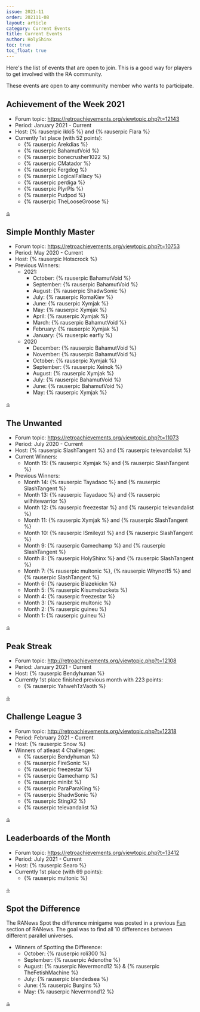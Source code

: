 ```yaml
---
issue: 2021-11
order: 202111-08
layout: article
category: Current Events
title: Current Events
author: HolyShinx
toc: true
toc_float: true
---
```


Here's the list of events that are open to join. This is a good way for players to get involved with the RA community.

These events are open to any community member who wants to participate.

## Achievement of the Week 2021

- Forum topic: <https://retroachievements.org/viewtopic.php?t=12143>
- Period: January 2021 - Current
- Host: {% rauserpic ikki5 %} and {% rauserpic Flara %}
- Currently 1st place (with 52 points):
  - {% rauserpic Arekdias %}
  - {% rauserpic BahamutVoid %}
  - {% rauserpic bonecrusher1022 %}
  - {% rauserpic CMatador %}
  - {% rauserpic Fergdog %}
  - {% rauserpic LogicalFallacy %}
  - {% rauserpic perdiga %}
  - {% rauserpic PlyrPls %}
  - {% rauserpic Pudpod %}
  - {% rauserpic TheLooseGroose %}
 
<a href="#top">:top:</a>


## Simple Monthly Master

- Forum topic: <https://retroachievements.org/viewtopic.php?t=10753>
- Period: May 2020 - Current
- Host: {% rauserpic Hotscrock %}
- Previous Winners:
  - 2021:
    - October: {% rauserpic BahamutVoid %}
    - September: {% rauserpic BahamutVoid %}
    - August: {% rauserpic ShadwSonic %}
    - July: {% rauserpic RomaKiev %}
    - June: {% rauserpic Xymjak %}
    - May: {% rauserpic Xymjak %}
    - April: {% rauserpic Xymjak %}
    - March: {% rauserpic BahamutVoid %}
    - February: {% rauserpic Xymjak %}
    - January: {% rauserpic earfly %}
  - 2020
    - December: {% rauserpic BahamutVoid %}
    - November: {% rauserpic BahamutVoid %}
    - October: {% rauserpic Xymjak %}
    - September: {% rauserpic Xeinok %}
    - August: {% rauserpic Xymjak %}
    - July: {% rauserpic BahamutVoid %}
    - June: {% rauserpic BahamutVoid %}
    - May: {% rauserpic Xymjak %}
  
<a href="#top">:top:</a>


## The Unwanted

- Forum topic: <https://retroachievements.org/viewtopic.php?t=11073>
- Period: July 2020 - Current
- Host: {% rauserpic SlashTangent %} and {% rauserpic televandalist %}
- Current Winners:
    - Month 15: {% rauserpic Xymjak %} and {% rauserpic SlashTangent %}
- Previous Winners:
    - Month 14: {% rauserpic Tayadaoc %} and {% rauserpic SlashTangent %}
    - Month 13: {% rauserpic Tayadaoc %} and {% rauserpic wilhitewarrior %}
    - Month 12: {% rauserpic freezestar %} and {% rauserpic televandalist %}
    - Month 11: {% rauserpic Xymjak %} and {% rauserpic SlashTangent %}
    - Month 10: {% rauserpic ISmileyzI %} and {% rauserpic SlashTangent %}
    - Month 9: {% rauserpic Gamechamp %} and {% rauserpic SlashTangent %}
    - Month 8: {% rauserpic HolyShinx %} and {% rauserpic SlashTangent %}
    - Month 7: {% rauserpic multonic %}, {% rauserpic Whynot15 %} and {% rauserpic SlashTangent %}
    - Month 6: {% rauserpic Blazekickn %}
    - Month 5: {% rauserpic Kisumebuckets %}
    - Month 4: {% rauserpic freezestar %}
    - Month 3: {% rauserpic multonic %}
    - Month 2: {% rauserpic guineu %}
    - Month 1: {% rauserpic guineu %}

<a href="#top">:top:</a>


## Peak Streak

- Forum topic: <http://retroachievements.org/viewtopic.php?t=12108>
- Period: January 2021 - Current
- Host: {% rauserpic Bendyhuman %}
- Currently 1st place finished previous month with 223 points:
  - {% rauserpic YahwehTzVaoth %}

<a href="#top">:top:</a>


## Challenge League 3

- Forum topic: <http://retroachievements.org/viewtopic.php?t=12318>
- Period: February 2021 - Current
- Host: {% rauserpic Snow %}
- Winners of atleast 4 Challenges:
  -	{% rauserpic Bendyhuman %}
  -	{% rauserpic FireSonic %}
  - {% rauserpic freezestar %}
  - {% rauserpic Gamechamp %}
  - {% rauserpic minibt %}
  - {% rauserpic ParaParaKing %}
  - {% rauserpic ShadwSonic %}
  - {% rauserpic StingX2 %}
  - {% rauserpic televandalist %}

<a href="#top">:top:</a>

## Leaderboards of the Month

- Forum topic: <https://retroachievements.org/viewtopic.php?t=13412>
- Period: July 2021 - Current
- Host: {% rauserpic Searo %}
- Currently 1st place (with 69 points):
  - {% rauserpic multonic %}

<a href="#top">:top:</a>

## Spot the Difference

The RANews Spot the difference minigame was posted in a previous [Fun](fun) section of RANews.
The goal was to find all 10 differences between different parallel universes.

- Winners of Spotting the Difference:
  - October: {% rauserpic roli300 %}	
  - September: {% rauserpic Adenothe %}	
  - August: {% rauserpic Nevermond12 %} & {% rauserpic TheFetishMachine %}
  - July: {% rauserpic blendedsea %}
  - June: {% rauserpic Burgins %}
  - May: {% rauserpic Nevermond12 %}


<a href="#top">:top:</a>
